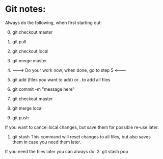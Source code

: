 
# Git notes:

Always do the following, when first starting out:

0. git checkout master
1. git pull
2. git checkout local
3. git merge master

4. ---> Do your work now, when done, go to step 5 <---

5. git add (files you want to add) or . to add all files
6. git commit -m "message here"
7. git checkout master
8. git merge local
9. git push 

If you want to cancel local changes, but save them for possible re-use later:
1. git stash
This command will reset changes to all files, but also saves them in case you need them later. 

If you need the files later you can always do:
2. git stash pop 
